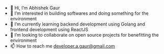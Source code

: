 - 👋 Hi, I’m Abhishek Gaur
- 👀 I’m interested in building softwares and doing something for the environment
- 🌱 I’m currently learning backend development using Golang and frontend development using ReactJS
- 💞️ I’m looking to collaborate on open source projects for benefitting the environment
- 📫 How to reach me developer.a.gaur@gmail.com

<!---
DraegoG/DraegoG is a ✨ special ✨ repository because its `README.md` (this file) appears on your GitHub profile.
You can click the Preview link to take a look at your changes.
--->
